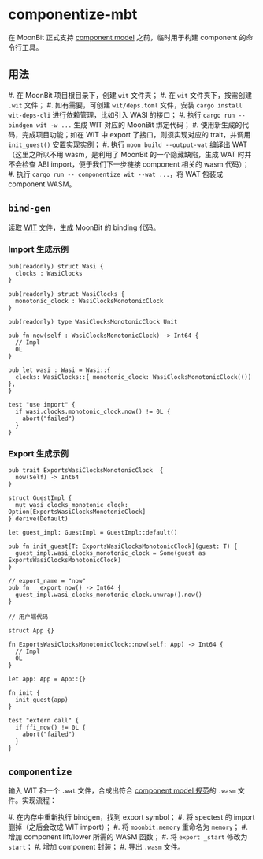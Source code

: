 # componentize-mbt

在 MoonBit 正式支持
[component model](https://github.com/WebAssembly/component-model)
之前，临时用于构建 component 的命令行工具。

## 用法

#. 在 MoonBit 项目根目录下，创建 `wit` 文件夹；
#. 在 `wit` 文件夹下，按需创建 `.wit` 文件；
#. 如有需要，可创建 `wit/deps.toml` 文件，安装 `cargo install wit-deps-cli`
   进行依赖管理，比如引入 WASI 的接口；
#. 执行 `cargo run -- bindgen wit -w ...` 生成 WIT 对应的 MoonBit 绑定代码；
#. 使用新生成的代码，完成项目功能；如在 WIT 中 export 了接口，则须实现对应的 trait，并调用
   `init_guest()` 安置实现实例；
#. 执行 `moon build --output-wat` 编译出 WAT（这里之所以不用 wasm，是利用了 MoonBit
   的一个隐藏缺陷，生成 WAT 时并不会检查 ABI import，便于我们下一步链接 component 相关的
   wasm 代码）；
#. 执行 `cargo run -- componentize wit --wat ...`，将 WAT 包装成 component WASM。

## `bind-gen`

读取 [WIT](https://github.com/WebAssembly/component-model/blob/main/design/mvp/WIT.md)
文件，生成 MoonBit 的 binding 代码。

### Import 生成示例

```
pub(readonly) struct Wasi {
  clocks : WasiClocks
}

pub(readonly) struct WasiClocks {
  monotonic_clock : WasiClocksMonotonicClock
}

pub(readonly) type WasiClocksMonotonicClock Unit

pub fn now(self : WasiClocksMonotonicClock) -> Int64 {
  // Impl
  0L
}

pub let wasi : Wasi = Wasi::{
  clocks: WasiClocks::{ monotonic_clock: WasiClocksMonotonicClock(()) },
}

test "use import" {
  if wasi.clocks.monotonic_clock.now() != 0L {
    abort("failed")
  }
}
```

### Export 生成示例

```
pub trait ExportsWasiClocksMonotonicClock  {
  now(Self) -> Int64
}

struct GuestImpl {
  mut wasi_clocks_monotonic_clock: Option[ExportsWasiClocksMonotonicClock]
} derive(Default)

let guest_impl: GuestImpl = GuestImpl::default()

pub fn init_guest[T: ExportsWasiClocksMonotonicClock](guest: T) {
  guest_impl.wasi_clocks_monotonic_clock = Some(guest as ExportsWasiClocksMonotonicClock)
}

// export_name = "now"
pub fn __export_now() -> Int64 {
  guest_impl.wasi_clocks_monotonic_clock.unwrap().now()
}

// 用户端代码

struct App {}

fn ExportsWasiClocksMonotonicClock::now(self: App) -> Int64 {
  // Impl
  0L
}

let app: App = App::{}

fn init {
  init_guest(app)
}

test "extern call" {
  if ffi_now() != 0L {
    abort("failed")
  }
}
```

## `componentize`

输入 WIT 和一个 `.wat` 文件，合成出符合
[component model 规范](https://github.com/WebAssembly/component-model/blob/main/design/mvp/Binary.md)的
`.wasm` 文件。实现流程：

#. 在内存中重新执行 bindgen，找到 export symbol；
#. 将 spectest 的 import 删掉（之后会改成 WIT import）；
#. 将 `moonbit.memory` 重命名为 `memory`；
#. 增加 component lift/lower 所需的 WASM 函数；
#. 将 `export _start` 修改为 `start`；
#. 增加 component 封装；
#. 导出 `.wasm` 文件。
